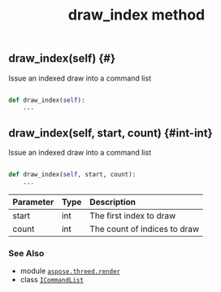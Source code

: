 ﻿---
title: draw_index method
second_title: Aspose.3D for Python via .NET API References
description: 
type: docs
weight: 70
url: /python-net/aspose.threed.render/icommandlist/draw_index/
is_root: false
---

## draw_index(self) {#}

Issue an indexed draw into a command list



```python

def draw_index(self):
    ...
```




## draw_index(self, start, count) {#int-int}

Issue an indexed draw into a command list



```python

def draw_index(self, start, count):
    ...
```


| Parameter | Type | Description |
| :- | :- | :- |
| start | int | The first index to draw |
| count | int | The count of indices to draw |



### See Also
* module [`aspose.threed.render`](../../)
* class [`ICommandList`](/3d/python-net/aspose.threed.render/icommandlist)
